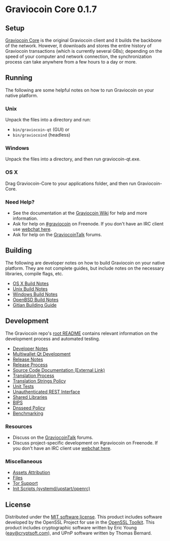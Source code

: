 Graviocoin Core 0.1.7
=====================

Setup
---------------------
[Graviocoin Core](http://gravio.net/en/download) is the original Graviocoin client and it builds the backbone of the network. However, it downloads and stores the entire history of Graviocoin transactions (which is currently several GBs); depending on the speed of your computer and network connection, the synchronization process can take anywhere from a few hours to a day or more.

Running
---------------------
The following are some helpful notes on how to run Graviocoin on your native platform.

### Unix

Unpack the files into a directory and run:

- `bin/graviocoin-qt` (GUI) or
- `bin/graviocoind` (headless)

### Windows

Unpack the files into a directory, and then run graviocoin-qt.exe.

### OS X

Drag Graviocoin-Core to your applications folder, and then run Graviocoin-Core.

### Need Help?

* See the documentation at the [Graviocoin Wiki](https://graviocoin.info/)
for help and more information.
* Ask for help on [#graviocoin](http://webchat.freenode.net?channels=graviocoin) on Freenode. If you don't have an IRC client use [webchat here](http://webchat.freenode.net?channels=graviocoin).
* Ask for help on the [GraviocoinTalk](https://graviocointalk.io/) forums.

Building
---------------------
The following are developer notes on how to build Graviocoin on your native platform. They are not complete guides, but include notes on the necessary libraries, compile flags, etc.

- [OS X Build Notes](build-osx.md)
- [Unix Build Notes](build-unix.md)
- [Windows Build Notes](build-windows.md)
- [OpenBSD Build Notes](build-openbsd.md)
- [Gitian Building Guide](gitian-building.md)

Development
---------------------
The Graviocoin repo's [root README](/README.md) contains relevant information on the development process and automated testing.

- [Developer Notes](developer-notes.md)
- [Multiwallet Qt Development](multiwallet-qt.md)
- [Release Notes](release-notes.md)
- [Release Process](release-process.md)
- [Source Code Documentation (External Link)](https://dev.visucore.com/bitcoin/doxygen/)
- [Translation Process](translation_process.md)
- [Translation Strings Policy](translation_strings_policy.md)
- [Unit Tests](unit-tests.md)
- [Unauthenticated REST Interface](REST-interface.md)
- [Shared Libraries](shared-libraries.md)
- [BIPS](bips.md)
- [Dnsseed Policy](dnsseed-policy.md)
- [Benchmarking](benchmarking.md)

### Resources
* Discuss on the [GraviocoinTalk](https://graviocointalk.io/) forums.
* Discuss project-specific development on #graviocoin on Freenode. If you don't have an IRC client use [webchat here](http://webchat.freenode.net/?channels=graviocoin).

### Miscellaneous
- [Assets Attribution](assets-attribution.md)
- [Files](files.md)
- [Tor Support](tor.md)
- [Init Scripts (systemd/upstart/openrc)](init.md)

License
---------------------
Distributed under the [MIT software license](http://www.opensource.org/licenses/mit-license.php).
This product includes software developed by the OpenSSL Project for use in the [OpenSSL Toolkit](https://www.openssl.org/). This product includes
cryptographic software written by Eric Young ([eay@cryptsoft.com](mailto:eay@cryptsoft.com)), and UPnP software written by Thomas Bernard.
